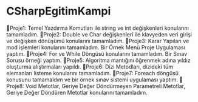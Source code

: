 # CSharpEgitimKampi
📍Proje1: Temel Yazdırma Komutları ile string ve int değişkenleri konularını tamamladım.
📍Proje2: Double ve Char değişkenleri ile klavyeden veri girişi ve değişken dönüşümü konularını tamamladım.
📍Proje3: Karar Yapıları ve mod işlemleri konularını tamamladım. Bir Örnek Menü Proje Uygulaması yaptım.
📍Proje4: For ve While Döngüsü konularını tamamladım. Bir Sınav Sorusu örneği yaptım.
📍Proje5: Algoritma mantığını öğrenmek adına yıldız oluşturma alıştırmaları yapıldı.
📍Proje6: Dizi Metodları, dizideki tüm elemanları listeme konularını tamamladım.
📍Proje7: Foreach döngüsü konusunu tamamaldım ve bir örnek sınav sistemi uygulaması yaptım.
📍Proje8: Void Metotlar, Geriye Değer Döndürmeyen Parametreli Metotlar, Geriye Değer Döndüren Metotlar konularını tamamladım.
